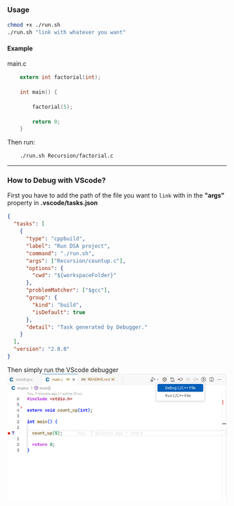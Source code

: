 ### Usage

```bash
chmod +x ./run.sh
./run.sh "link with whatever you want"
```

#### Example

main.c

```c
    extern int factorial(int);

    int main() {

        factorial(5);

        return 0;
    }
```

Then run:

```bash
    ./run.sh Recursion/factorial.c
```

---

### How to Debug with VScode?

First you have to add the path of the file you want to `link` with in the **"args"** property in **.vscode/tasks.json**

```json
{
  "tasks": [
    {
      "type": "cppbuild",
      "label": "Run DSA project",
      "command": "./run.sh",
      "args": ["Recursion/countup.c"],
      "options": {
        "cwd": "${workspaceFolder}"
      },
      "problemMatcher": ["$gcc"],
      "group": {
        "kind": "build",
        "isDefault": true
      },
      "detail": "Task generated by Debugger."
    }
  ],
  "version": "2.0.0"
}
```

Then simply run the VScode debugger
![Run Debugger](./debug.png)
